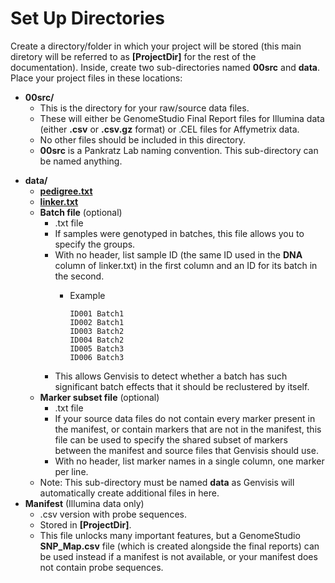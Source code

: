 # Set Up Directories

Create a directory/folder in which your project will be stored (this main diretory will be referred to as **[ProjectDir]** for the rest of the documentation). Inside, create two sub-directories named **00src** and **data**.
Place your project files in these locations:

- **00src/** 
   - This is the directory for your raw/source data files.
   - These will either be GenomeStudio Final Report files for Illumina data (either **.csv** or **.csv.gz** format) or .CEL files for Affymetrix data.
   - No other files should be included in this directory.
   - **00src** is a Pankratz Lab naming convention.  This sub-directory can be named anything.
* **data/**
    * **[pedigree.txt](../#/documentation/GetStarted--set-up-pedigree-and-linker)**
    * **[linker.txt ](../#/documentation/GetStarted--set-up-pedigree-and-linker)**
    * **Batch file** (optional)
        * .txt file
        * If samples were genotyped in batches, this file allows you to specify the groups.
        * With no header, list sample ID (the same ID used in the **DNA** column of linker.txt) in the first column and an ID for its batch in the second.
          * Example

                ID001 Batch1
                ID002 Batch1
                ID003 Batch2
                ID004 Batch2
                ID005 Batch3
                ID006 Batch3

       * This allows Genvisis to detect whether a batch has such significant batch effects that it should be reclustered by itself.
    * **Marker subset file** (optional)
        * .txt file
        * If your source data files do not contain every marker present in the manifest, or contain markers that are not in
    the manifest, this file can be used to specify the shared subset of markers between the manifest and source files that Genvisis should use.
        * With no header, list marker names in a single column, one marker per line.
    * Note: This sub-directory must be named **data** as Genvisis will automatically create additional files in here.
* **Manifest** (Illumina data only)
    * .csv version with probe sequences.
    * Stored in **[ProjectDir]**.
    * This file unlocks many important features, but a GenomeStudio **SNP_Map.csv** file (which is created alongside the final reports) can be used instead if a manifest is not available, or your manifest does not contain probe sequences.
